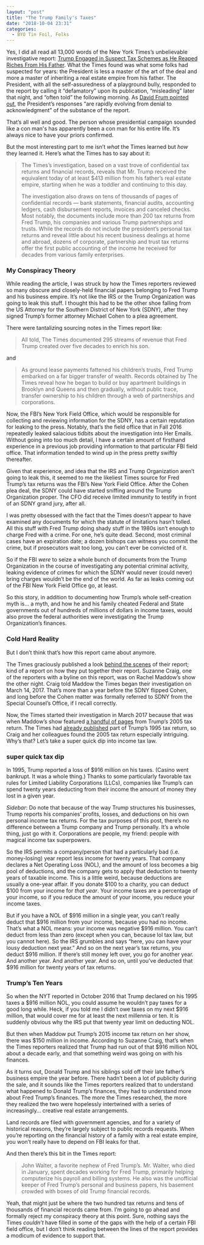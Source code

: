 ```yaml
---
layout: "post"
title: "The Trump Family's Taxes"
date: "2018-10-04 23:31"
categories:
  - BYO Tin Foil, Folks
---
```


Yes, I did all read all 13,000 words of the New York Times’s unbelievable investigative report: [Trump Engaged in Suspect Tax Schemes as He Reaped Riches From His Father](https://www.nytimes.com/interactive/2018/10/02/us/politics/donald-trump-tax-schemes-fred-trump.html). What the Times found was what some folks had suspected for years: the President is less a master of the art of the deal and more a master of inheriting a real estate empire from his father. The President, with all the self-assuredness of a playground bully, responded to the report by calling it “defamatory” upon its publication, “misleading” later that night, and “often told” the following morning. As [David Frum pointed out](https://twitter.com/davidfrum/status/1047472356749443072), the President’s responses “are rapidly evolving from denial to acknowledgment” of the substance of the report.

That’s all well and good. The person whose presidential campaign sounded like a con man's has apparently been a con man for his entire life. It’s always nice to have your priors confirmed.

But the most interesting part to me isn’t *what* the Times learned but *how* they learned it. <!--more--> Here’s what the Times has to say about it:

> The Times’s investigation, based on a vast trove of confidential tax returns and financial records, reveals that Mr. Trump received the equivalent today of at least $413 million from his father’s real estate empire, starting when he was a toddler and continuing to this day.
>
> The investigation also draws on tens of thousands of pages of confidential records — bank statements, financial audits, accounting ledgers, cash disbursement reports, invoices and canceled checks. Most notably, the documents include more than 200 tax returns from Fred Trump, his companies and various Trump partnerships and trusts. While the records do not include the president’s personal tax returns and reveal little about his recent business dealings at home and abroad, dozens of corporate, partnership and trust tax returns offer the first public accounting of the income he received for decades from various family enterprises.

### My Conspiracy Theory

While reading the article, I was struck by how the Times reporters reviewed so many obscure and closely-held financial papers belonging to Fred Trump and his business empire. It’s not like the IRS or the Trump Organization was going to leak this stuff. I thought this had to be the other shoe falling from the US Attorney for the Southern District of New York (SDNY), after they signed Trump’s former attorney Michael Cohen to a plea agreement.

There were tantalizing sourcing notes in the Times report like:

> All told, The Times documented 295 streams of revenue that Fred Trump created over five decades to enrich his son.

and

> As ground lease payments fattened his children’s trusts, Fred Trump embarked on a far bigger transfer of wealth. Records obtained by The Times reveal how he began to build or buy apartment buildings in Brooklyn and Queens and then gradually, without public trace, transfer ownership to his children through a web of partnerships and corporations.

Now, the FBI’s New York Field Office, which would be responsible for collecting and reviewing information for the SDNY, has a certain reputation for leaking to the press. Notably, that’s the field office that in Fall 2016 repeatedly leaked salacious tidbits about the investigation into Her Emails. Without going into too much detail, I have a certain amount of firsthand experience in a previous job providing information to that particular FBI field office. That information tended to wind up in the press pretty swiftly thereafter.

Given that experience, and idea that the IRS and Trump Organization aren’t going to leak this, it seemed to me the likeliest Times source for Fred Trump’s tax returns was the FBI’s New York Field Office. After the Cohen plea deal, the SDNY could have started sniffing around the Trump Organization proper. The CFO did receive limited immunity to testify in front of an SDNY grand jury, after all.

I was pretty obsessed with the fact that the Times doesn’t appear to have examined any documents for which the statute of limitations hasn’t tolled. All this stuff with Fred Trump doing shady stuff in the 1980s isn’t enough to charge Fred with a crime. For one, he’s quite dead. Second, most criminal cases have an expiration date; a dozen bishops can witness you commit the crime, but if prosecutors wait too long, you can’t ever be convicted of it.

So if the FBI *were* to seize a whole bunch of documents from the Trump Organization in the course of investigating any potential criminal activity, leaking evidence of crimes for which the SDNY would never (could never) bring charges wouldn’t be the end of the world. As far as leaks coming out of the FBI New York Field Office go, at least.

So this story, in addition to documenting how Trump’s whole self-creation myth is… a myth, and how he and his family cheated Federal and State governments out of hundreds of millions of dollars in income taxes, would also prove the federal authorities were investigating the Trump Organization’s finances.

### Cold Hard Reality

But I don’t think that’s how this report came about anymore.

The Times graciously published a look [behind the scenes](https://www.nytimes.com/2018/10/02/insider/donald-trump-fred-tax-schemes-wealth.html) of their report; kind of a report on how they put together their report. Suzanne Craig, one of the reporters with a byline on this report, was on Rachel Maddow’s show the other night. Craig told Maddow the Times began their investigation on March 14, 2017. That’s more than a year before the SDNY flipped Cohen, and long before the Cohen matter was formally referred to SDNY from the Special Counsel’s Office, if I recall correctly.

Now, the Times started their investigation in March 2017 because that was when Maddow’s show featured [a handful of pages](https://www.youtube.com/watch?v=0eB-xjDMGdQ) from Trump’s 2005 tax return. The Times had [already published](https://www.nytimes.com/2016/10/02/us/politics/donald-trump-taxes.html) part of Trump’s 1995 tax return, so Craig and her colleagues found the 2005 tax return especially intriguing. Why’s that? Let’s take a super quick dip into income tax law.

### super quick tax dip

In 1995, Trump reported a loss of $916 million on his taxes. (Casino went bankrupt. It was a whole thing.) Thanks to some particularly favorable tax rules for Limited Liability Corporations (LLCs), companies like Trump’s can spend twenty years deducting from their income the amount of money they lost in a given year.

*Sidebar*: Do note that because of the way Trump structures his businesses, Trump reports his companies’ profits, losses, and deductions on his own personal income tax returns. For the tax purposes of this post, there’s no difference between a Trump company and Trump personally. It’s a whole thing, just go with it. Corporations are people, my friend: people with magical income tax superpowers.

So the IRS permits a company/person that had a particularly bad (i.e. money-losing) year report less income for twenty years. That company declares a Net Operating Loss (NOL), and the amount of loss becomes a big pool of deductions, and the company gets to apply that deduction to twenty years of taxable income. This is a little weird, because deductions are usually a one-year affair. If you donate $100 to a charity, you can deduct $100 from your income for *that year*. Your income taxes are a percentage of your income, so if you reduce the amount of your income, you reduce your income taxes.

But if you have a NOL of $916 million in a single year, you can’t really deduct that $916 million from your income, because you had no income. That’s what a NOL means: your income was negative $916 million. You can’t deduct from less than zero (except when you can, because lol tax law, but you cannot here). So the IRS grumbles and says “here, you can have your lousy deduction next year.” And so on the next year’s tax returns, you deduct $916 million. If there’s still money left over, you go for another year. And another year. And another year. And so on, until you’ve deducted that $916 million for twenty years of tax returns.

### Trump’s Ten Years

So when the NYT reported in October 2016 that Trump declared on his 1995 taxes a $916 million NOL, you could assume he wouldn’t pay taxes for a good long while. Heck, if you told me I didn’t owe taxes on my next $916 million, that would cover me for at least the next millennia or ten. It is suddenly obvious why the IRS put that twenty year limit on deducting NOL.

But then when Maddow put Trump’s 2015 income tax return on her show, there was $150 million in income. According to Suzanne Craig, that’s when the Times reporters realized that Trump had run out of that $916 million NOL about a decade early, and that something weird was going on with his finances.

As it turns out, Donald Trump and his siblings sold off their late father’s business empire the year before. There hadn’t been a lot of publicity during the sale, and it sounds like the Times reporters realized that to understand what happened to Donald Trump’s finances, they had to understand more about Fred Trump’s finances. The more the Times researched, the more they realized the two were hopelessly intertwined with a series of increasingly… creative real estate arrangements.

Land records are filed with government agencies, and for a variety of historical reasons, they’re largely subject to public records requests. When you’re reporting on the financial history of a family with a real estate empire, you won’t really have to depend on FBI leaks for that.

And then there’s this bit in the Times report:

> John Walter, a favorite nephew of Fred Trump’s. Mr. Walter, who died in January, spent decades working for Fred Trump, primarily helping computerize his payroll and billing systems. He also was the unofficial keeper of Fred Trump’s personal and business papers, his basement crowded with boxes of old Trump financial records.

Yeah, that might just be where the two hundred tax returns and tens of thousands of financial records came from. I’m going to go ahead and formally reject my conspiracy theory at this point. Sure, nothing says the Times *couldn’t* have filled in some of the gaps with the help of a certain FBI field office, but I don’t think reading between the lines of the report provides a modicum of evidence to support that.
